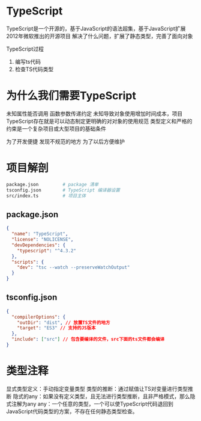 

# TypeScript
TypeScript是一个开源的，基于JavaScript的语法超集，基于JavaScript扩展
2012年微软推出的开源项目
解决了什么问题，扩展了静态类型，完善了面向对象


TypeScript过程
1. 编写ts代码
2. 检查TS代码类型

# 为什么我们需要TypeScript
未知属性能否调用
函数参数传递约定
未知导致对象使用增加时间成本，项目
TypeScript存在就是可以动态制定更明确的对对象的使用规范
类型定义和严格的约束是一个复杂项目或大型项目的基础条件

为了开发便捷
发现不规范的地方
为了以后方便维护

# 项目解剖
```bash
package.json         # package 清单
tsconfig.json        # TypeScript 编译器设置
src/index.ts         # 项目主体
```

## package.json
```json
{
  "name": "TypeScript",
  "license": "NOLICENSE",
  "devDependencies": {
    "typescript": "^4.3.2" 
  },
  "scripts": {
    "dev": "tsc --watch --preserveWatchOutput" 
  }
}
```

## tsconfig.json
```json
{
  "compilerOptions": {
    "outDir": "dist", // 放置TS文件的地方
    "target": "ES3" // 支持的JS版本
  },
  "include": ["src"] // 包含要编译的文件，src下面的ts文件都会编译
}
```
# 类型注释
显式类型定义：手动指定变量类型
类型的推断：通过赋值让TS对变量进行类型推断
隐式的any：如果没有定义类型，且无法进行类型推断，且非严格模式，那么隐式注解为any
any：一个任意的类型，一个可以使TypeScript代码退回到JavaScript代码类型的方案，不存在任何静态类型检查。
